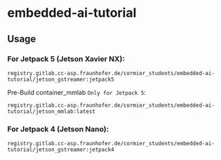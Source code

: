# embedded-ai-tutorial

## Usage

### For Jetpack 5 (Jetson Xavier NX):

```registry.gitlab.cc-asp.fraunhofer.de/cormier_students/embedded-ai-tutorial/jetson_gstreamer:jetpack5```

Pre-Build container_mmlab `Only for Jetpack 5`:

```registry.gitlab.cc-asp.fraunhofer.de/cormier_students/embedded-ai-tutorial/jetson_mmlab:latest```

### For Jetpack 4 (Jetson Nano):

```registry.gitlab.cc-asp.fraunhofer.de/cormier_students/embedded-ai-tutorial/jetson_gstreamer:jetpack4```

